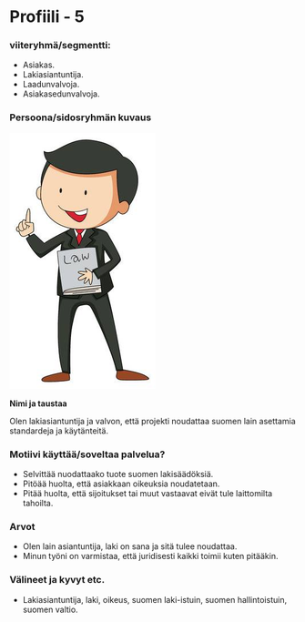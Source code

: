 # Profiili - 5



### viiteryhmä/segmentti:

* Asiakas.
* Lakiasiantuntija.
* Laadunvalvoja.
* Asiakasedunvalvoja.


### Persoona/sidosryhmän kuvaus

![](dokumentit/02-vaatimusmaarittely/kuvat/Lawyer.jpg)


**Nimi ja taustaa**

Olen lakiasiantuntija ja valvon, että projekti noudattaa suomen lain asettamia standardeja ja käytänteitä.

### Motiivi käyttää/soveltaa palvelua? 

* Selvittää nuodattaako tuote suomen lakisäädöksiä.
* Pitöää huolta, että asiakkaan oikeuksia noudatetaan.
* Pitää huolta, että sijoitukset tai muut vastaavat eivät tule laittomilta tahoilta.


### Arvot  

* Olen lain asiantuntija, laki on sana ja sitä tulee noudattaa.
* Minun työni on varmistaa, että juridisesti kaikki toimii kuten pitääkin.


### Välineet ja kyvyt etc.

* Lakiasiantuntija, laki, oikeus, suomen laki-istuin, suomen hallintoistuin, suomen valtio.